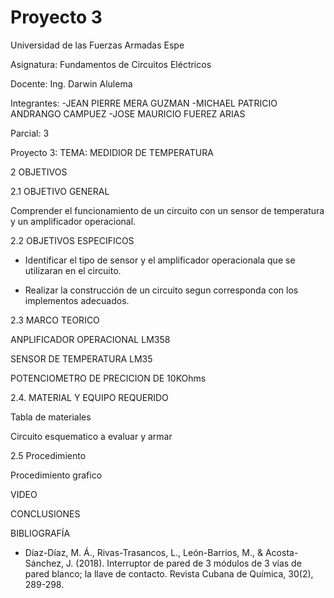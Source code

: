 # Proyecto 3

Universidad de las Fuerzas Armadas Espe

Asignatura: Fundamentos de Circuitos Eléctricos

Docente: Ing. Darwin Alulema

Integrantes: 
-JEAN PIERRE MERA GUZMAN 
-MICHAEL PATRICIO ANDRANGO CAMPUEZ 
-JOSE MAURICIO FUEREZ ARIAS

Parcial: 3

Proyecto 3: TEMA: MEDIDIOR DE TEMPERATURA

2 OBJETIVOS

2.1 OBJETIVO GENERAL

Comprender el funcionamiento de un circuito con un sensor de temperatura y un amplificador operacional.

2.2 OBJETIVOS ESPECIFICOS

* Identificar el tipo de sensor y el amplificador operacionala que se utilizaran en el circuito. 

* Realizar la construcción de un circuito segun corresponda con los implementos adecuados.

2.3 MARCO TEORICO



ANPLIFICADOR OPERACIONAL LM358

SENSOR DE TEMPERATURA LM35

POTENCIOMETRO DE PRECICION DE 10KOhms


2.4. MATERIAL Y EQUIPO REQUERIDO

Tabla de materiales



Circuito esquematico a evaluar y armar



2.5 Procedimiento



Procedimiento grafico



VIDEO



CONCLUSIONES

 


BIBLIOGRAFÍA

* Díaz-Díaz, M. Á., Rivas-Trasancos, L., León-Barrios, M., & Acosta-Sánchez, J. (2018). Interruptor de pared de 3 módulos de 3 vías de pared blanco; la llave de contacto. Revista Cubana de Química, 30(2), 289-298.

